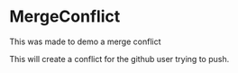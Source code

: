 # MergeConflict
This was made to demo a merge conflict

This will create a conflict for the github user trying to push.
